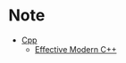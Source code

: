 # Note

- [Cpp](https://github.com/Ubpa/Note/tree/master/Cpp) 
  - [Effective Modern C++](https://github.com/Ubpa/Note/tree/master/Cpp/EffectiveModernCpp) 

